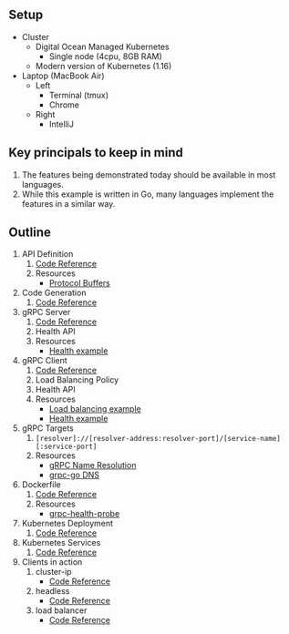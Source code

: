 ## Setup

* Cluster
  * Digital Ocean Managed Kubernetes
    * Single node (4cpu, 8GB RAM)
  * Modern version of Kubernetes (1.16)
* Laptop (MacBook Air)
  * Left
    * Terminal (tmux)
    * Chrome
  * Right
    * IntelliJ

## Key principals to keep in mind

1. The features being demonstrated today should be available in most languages.
1. While this example is written in Go, many languages implement the features in a similar way.

## Outline

1. API Definition
   1. [Code Reference](api/v1/v1.proto)
   1. Resources
      * [Protocol Buffers](https://developers.google.com/protocol-buffers)
1. Code Generation
   1. [Code Reference](api/v1/v1.go)
1. gRPC Server
   1. [Code Reference](internal/server/command.go)
   1. Health API
   1. Resources
      * [Health example](https://github.com/grpc/grpc-go/tree/master/examples/features/health)
1. gRPC Client
   1. [Code Reference](internal/client/command.go)
   1. Load Balancing Policy
   1. Health API
   1. Resources
      * [Load balancing example](https://github.com/grpc/grpc-go/tree/master/examples/features/load_balancing)
      * [Health example](https://github.com/grpc/grpc-go/tree/master/examples/features/health)
1. gRPC Targets
   1. `[resolver]://[resolver-address:resolver-port]/[service-name][:service-port]`
   1. Resources
      * [gRPC Name Resolution](https://github.com/grpc/grpc/blob/master/doc/naming.md)
      * [grpc-go DNS](https://github.com/grpc/grpc-go/blob/master/internal/resolver/dns/dns_resolver.go)
1. Dockerfile
   1. [Code Reference](Dockerfile)
   1. Resources
      * [grpc-health-probe](https://github.com/grpc-ecosystem/grpc-health-probe)   
1. Kubernetes Deployment
   1. [Code Reference](k8s/01-gok-server-deployment/README.md)
1. Kubernetes Services
   1. [Code Reference](k8s/02-gok-server-services/README.md)
1. Clients in action
   1. cluster-ip
      * [Code Reference](k8s/03-gok-client-clusterip/README.md)
   1. headless
      * [Code Reference](k8s/04-gok-client-headless/README.md)
   1. load balancer
      * [Code Reference](k8s/05-gok-client-lb/README.md)
